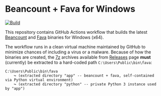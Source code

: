 # Beancount + Fava for Windows

[![Build](https://github.com/milang/beancountfava-for-windows/actions/workflows/build.yml/badge.svg)](https://github.com/milang/beancountfava-for-windows/actions/workflows/build.yml)

This repository contains GitHub Actions workflow that builds
the latest [Beancount](https://beancount.github.io/) and
[Fava](https://beancount.github.io/fava/) binaries for Windows (x64).

The workflow runs in a clean virtual machine maintained by GitHub
to minimize chances of including a virus or a malware. Because of
how the binaries are created, the [7z](https://www.7-zip.org/)
archives available from [Releases](https://github.com/milang/beancountfava-for-windows/releases)
page **must** (currently) be extracted to a hard-coded path
`C:\Users\Public\bin\fava`:

```text
C:\Users\Public\bin\fava
    ↪ (extracted directory "app" -- beancount + fava, self-contained via Python virtual environment)
    ↪ (extracted directory "python" -- private Python 3 instance used by "app")
```
